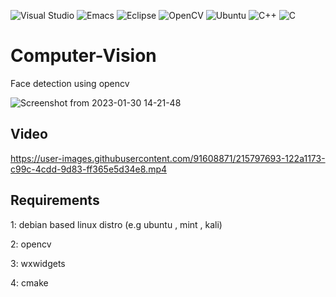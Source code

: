 ![Visual Studio](https://img.shields.io/badge/Visual%20Studio-5C2D91.svg?style=plastic&logo=visual-studio&logoColor=white)
![Emacs](https://img.shields.io/badge/Emacs-%237F5AB6.svg?&style=plastic&logo=gnu-emacs&logoColor=white)
![Eclipse](https://img.shields.io/badge/Eclipse-FE7A16.svg?style=plastic&logo=Eclipse&logoColor=white)
![OpenCV](https://img.shields.io/badge/opencv-%23white.svg?style=plastic&logo=opencv&logoColor=white)
![Ubuntu](https://img.shields.io/badge/Ubuntu-E95420?style=plastic&logo=ubuntu&logoColor=white)
![C++](https://img.shields.io/badge/c++-%2300599C.svg?style=plastic&logo=c%2B%2B&logoColor=white)
![C](https://img.shields.io/badge/c-%2300599C.svg?style=plastic&logo=c&logoColor=white)
# Computer-Vision
Face detection using opencv

![Screenshot from 2023-01-30 14-21-48](https://user-images.githubusercontent.com/91608871/215797592-7394882e-7df9-40a4-83f3-a24e50a49aa5.png)

## Video

https://user-images.githubusercontent.com/91608871/215797693-122a1173-c99c-4cdd-9d83-ff365e5d34e8.mp4


## Requirements
<p> 1: debian based linux distro (e.g ubuntu , mint , kali) </p>
<p> 2: opencv </p>
<p> 3: wxwidgets </p>
<p> 4: cmake </p>
